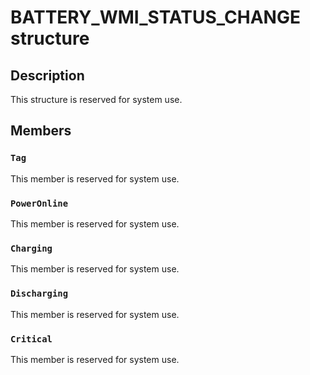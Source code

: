 # BATTERY_WMI_STATUS_CHANGE structure

## Description

This structure is reserved for system use.

## Members

### `Tag`

This member is reserved for system use.

### `PowerOnline`

This member is reserved for system use.

### `Charging`

This member is reserved for system use.

### `Discharging`

This member is reserved for system use.

### `Critical`

This member is reserved for system use.